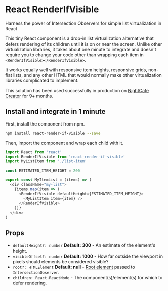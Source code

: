 # React RenderIfVisible
Harness the power of Intersection Observers for simple list virtualization in React

This tiny React component is a drop-in list virtualization alternative that defers rendering of its children until it is on or near the screen. Unlike other virtualization libraries, it takes about one minute to integrate and doesn't require you to change your code other than wrapping each item in `<RenderIfVisible></RenderIfVisible>`.

It works equally well with responsive item heights, responsive grids, non-flat lists, and any other HTML that would normally make other virtualization libraries complicated to implement.

This solution has been used successfully in production on [NightCafe Creator](https://creator.nightcafe.studio) for 9+ months.

## Install and integrate in 1 minute

First, install the component from npm.

```bash
npm install react-render-if-visible --save
```

Then, import the component and wrap each child with it.

```javascript
import React from 'react'
import RenderIfVisible from 'react-render-if-visible'
import MyListItem from './list-item' 

const ESTIMATED_ITEM_HEIGHT = 200

export const MyItemList = (items) => (
  <div className="my-list">
    {items.map(item => (
      <RenderIfVisible defaultHeight={ESTIMATED_ITEM_HEIGHT}>
        <MyListItem item={item} />
      </RenderIfVisible>
    ))}
  </div>
)
```

## Props

- `defaultHeight?: number` __Default: 300__ - An estimate of the element's height.
- `visibleOffset?: number` __Default: 1000__ - How far outside the viewport in pixels should elements be considered visible?
- `root?: HTMLElement` __Default: null__ - [Root element](https://developer.mozilla.org/en-US/docs/Web/API/Intersection_Observer_API#intersection_observer_concepts_and_usage) passed to `IntersectionObserver`.
- `children: React.ReactNode` - The component(s)/element(s) for which to defer rendering.